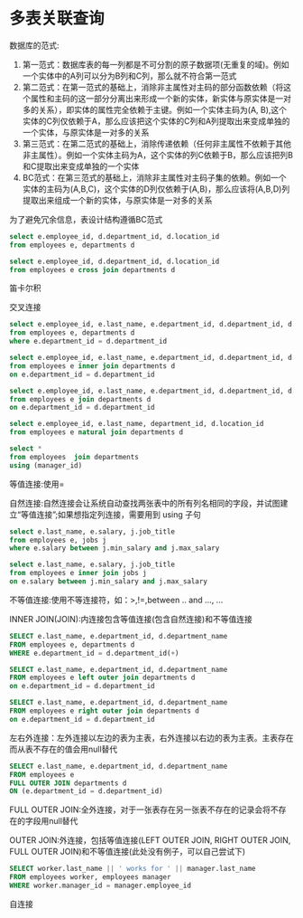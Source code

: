 # 多表关联查询

数据库的范式:

1. 第一范式：数据库表的每一列都是不可分割的原子数据项(无重复的域)。例如一个实体中的A列可以分为B列和C列，那么就不符合第一范式
2. 第二范式：在第一范式的基础上，消除非主属性对主码的部分函数依赖（将这个属性和主码的这一部分分离出来形成一个新的实体，新实体与原实体是一对多的关系），即实体的属性完全依赖于主键。例如一个实体主码为(A, B),这个实体的C列仅依赖于A，那么应该把这个实体的C列和A列提取出来变成单独的一个实体，与原实体是一对多的关系
3. 第三范式：在第二范式的基础上，消除传递依赖（任何非主属性不依赖于其他非主属性）。例如一个实体主码为A，这个实体的列C依赖于B，那么应该把列B和C提取出来变成单独的一个实体
4. BC范式：在第三范式的基础上，消除非主属性对主码子集的依赖。例如一个实体的主码为(A,B,C)，这个实体的D列仅依赖于(A,B)，那么应该将(A,B,D)列提取出来组成一个新的实体，与原实体是一对多的关系

为了避免冗余信息，表设计结构遵循BC范式

```sql
select e.employee_id, d.department_id, d.location_id
from employees e, departments d

select e.employee_id, d.department_id, d.location_id
from employees e cross join departments d
```

笛卡尔积

交叉连接

```sql
select e.employee_id, e.last_name, e.department_id, d.department_id, d.location_id
from employees e, departments d
where e.department_id = d.department_id

select e.employee_id, e.last_name, e.department_id, d.department_id, d.location_id
from employees e inner join departments d
on e.department_id = d.department_id

select e.employee_id, e.last_name, e.department_id, d.department_id, d.location_id
from employees e join departments d
on e.department_id = d.department_id

select e.employee_id, e.last_name, department_id, d.location_id
from employees e natural join departments d

select *
from employees  join departments
using (manager_id)
```

等值连接:使用=

自然连接:自然连接会让系统自动查找两张表中的所有列名相同的字段，并试图建立“等值连接”;如果想指定列连接，需要用到 using 子句

```sql
select e.last_name, e.salary, j.job_title
from employees e, jobs j
where e.salary between j.min_salary and j.max_salary

select e.last_name, e.salary, j.job_title
from employees e inner join jobs j
on e.salary between j.min_salary and j.max_salary
```

不等值连接:使用不等连接符，如：>,!=,between .. and ..., ...

INNER JOIN(JOIN):内连接包含等值连接(包含自然连接)和不等值连接

```sql
SELECT e.last_name, e.department_id, d.department_name
FROM employees e, departments d
WHERE e.department_id = d.department_id(+)

SELECT e.last_name, e.department_id, d.department_name
FROM employees e left outer join departments d
on e.department_id = d.department_id

SELECT e.last_name, e.department_id, d.department_name
FROM employees e right outer join departments d
on e.department_id = d.department_id
```

左右外连接：左外连接以左边的表为主表，右外连接以右边的表为主表。主表存在而从表不存在的值会用null替代

```sql
SELECT e.last_name, e.department_id, d.department_name
FROM employees e
FULL OUTER JOIN departments d
ON (e.department_id = d.department_id)
```

FULL OUTER JOIN:全外连接，对于一张表存在另一张表不存在的记录会将不存在的字段用null替代

OUTER JOIN:外连接，包括等值连接(LEFT OUTER JOIN, RIGHT OUTER JOIN, FULL OUTER JOIN)和不等值连接(此处没有例子，可以自己尝试下)

```sql
SELECT worker.last_name || ' works for ' || manager.last_name
FROM employees worker, employees manager
WHERE worker.manager_id = manager.employee_id
```

自连接